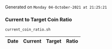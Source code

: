Generated on `Monday 04-October-2021 at 21:25:21`

### Current to Target Coin Ratio
`current_coin_ratio.sh`

Date|Current|Target|Ratio
---|---|---|---
